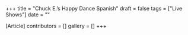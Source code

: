 +++
title = "Chuck E.’s Happy Dance Spanish"
draft = false
tags = ["Live Shows"]
date = ""

[Article]
contributors = []
gallery = []
+++